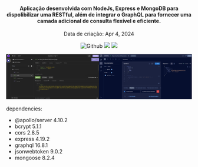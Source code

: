 <h4 align="center">
  Aplicação desenvolvida com NodeJs, Express e MongoDB para dispolibilizar uma RESTful, além de integrar o GraphQL para fornecer uma camada adicional de consulta flexível e eficiente. 
</h4>

<p align="center">Data de criação: Apr 4, 2024</p>

<p align="center">
  <img src="https://img.shields.io/github/last-commit/ericneves/mySeries?display_timestamp=author&style=flat-square&logo=github&labelColor=%235961FF&color=%23333333" alt="Github">
  <img src="https://img.shields.io/github/languages/top/ericneves/mySeries?style=flat-square&logo=javascript&labelColor=%23556066&color=%2379A55B">
  <img src="https://img.shields.io/github/license/ericneves/mySeries?style=flat-square&logo=github&labelColor=%231F2937&color=%23374151">
</p>

<img src=".assets/rest.png" width="50%"><img src=".assets/graphql.png" width="50%">

dependencies:
+ @apollo/server 4.10.2
+ bcrypt 5.1.1
+ cors 2.8.5
+ express 4.19.2
+ graphql 16.8.1
+ jsonwebtoken 9.0.2
+ mongoose 8.2.4